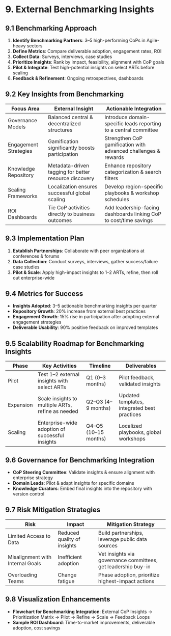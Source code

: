 # 9. External Benchmarking Insights

## 9.1 Benchmarking Approach
1. **Identify Benchmarking Partners**: 3–5 high-performing CoPs in Agile-heavy sectors
2. **Define Metrics**: Compare deliverable adoption, engagement rates, ROI
3. **Collect Data**: Surveys, interviews, case studies
4. **Prioritize Insights**: Rank by impact, feasibility, alignment with CoP goals
5. **Pilot & Integrate**: Test high-potential insights on select ARTs before scaling
6. **Feedback & Refinement**: Ongoing retrospectives, dashboards

## 9.2 Key Insights from Benchmarking
| Focus Area               | External Insight                                          | Actionable Integration                                                 |
|--------------------------|-----------------------------------------------------------|------------------------------------------------------------------------|
| Governance Models        | Balanced central & decentralized structures              | Introduce domain-specific leads reporting to a central committee       |
| Engagement Strategies    | Gamification significantly boosts participation           | Strengthen CoP gamification with advanced challenges & rewards         |
| Knowledge Repository     | Metadata-driven tagging for better resource discovery     | Enhance repository categorization & search filters                     |
| Scaling Frameworks       | Localization ensures successful global scaling           | Develop region-specific playbooks & workshop schedules                 |
| ROI Dashboards           | Tie CoP activities directly to business outcomes          | Add leadership-facing dashboards linking CoP to cost/time savings      |

## 9.3 Implementation Plan
1. **Establish Partnerships**: Collaborate with peer organizations at conferences & forums
2. **Data Collection**: Conduct surveys, interviews, gather success/failure case studies
3. **Pilot & Scale**: Apply high-impact insights to 1–2 ARTs, refine, then roll out enterprise-wide

## 9.4 Metrics for Success
- **Insights Adopted**: 3–5 actionable benchmarking insights per quarter
- **Repository Growth**: 20% increase from external best practices
- **Engagement Growth**: 15% rise in participation after adopting external engagement strategies
- **Deliverable Usability**: 90% positive feedback on improved templates

## 9.5 Scalability Roadmap for Benchmarking Insights
| Phase | Key Activities                                        | Timeline            | Deliverables                                    |
|-------|-------------------------------------------------------|---------------------|-------------------------------------------------|
| Pilot | Test 1–2 external insights with select ARTs           | Q1 (0–3 months)     | Pilot feedback, validated insights             |
| Expansion | Scale insights to multiple ARTs, refine as needed | Q2–Q3 (4–9 months)  | Updated templates, integrated best practices    |
| Scaling | Enterprise-wide adoption of successful insights      | Q4–Q5 (10–15 months)| Localized playbooks, global workshops          |

## 9.6 Governance for Benchmarking Integration
- **CoP Steering Committee**: Validate insights & ensure alignment with enterprise strategy
- **Domain Leads**: Pilot & adapt insights for specific domains
- **Knowledge Curators**: Embed final insights into the repository with version control

## 9.7 Risk Mitigation Strategies
| Risk                          | Impact                         | Mitigation Strategy                                            |
|-------------------------------|--------------------------------|----------------------------------------------------------------|
| Limited Access to Data        | Reduced quality of insights    | Build partnerships, leverage public data sources               |
| Misalignment with Internal Goals | Inefficient adoption         | Vet insights via governance committees, get leadership buy-in   |
| Overloading Teams             | Change fatigue                 | Phase adoption, prioritize highest-impact actions               |

## 9.8 Visualization Enhancements
- **Flowchart for Benchmarking Integration**: External CoP Insights → Prioritization Matrix → Pilot → Refine → Scale → Feedback Loops
- **Sample ROI Dashboard**: Time-to-market improvements, deliverable adoption, cost savings

